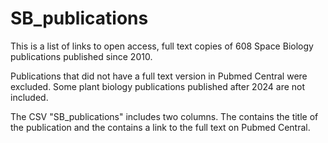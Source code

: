 # SB_publications
This is a list of links to open access, full text copies of 608 Space Biology publications published since 2010.

Publications that did not have a full text version in Pubmed Central were excluded. Some plant biology publications published after 2024 are not included.

The CSV "SB_publications" includes two columns. The contains the title of the publication and the contains a link to the full text on Pubmed Central.

